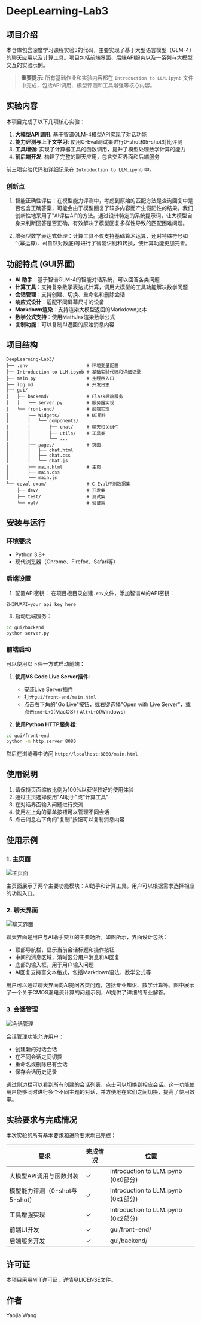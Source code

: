 # DeepLearning-Lab3

## 项目介绍

本仓库包含深度学习课程实验3的代码，主要实现了基于大型语言模型（GLM-4）的聊天应用以及计算工具。项目包括前端界面、后端API服务以及一系列与大模型交互的实验示例。

> **重要提示**: 所有基础作业和实验内容都在 `Introduction to LLM.ipynb` 文件中完成，包括API调用、模型评测和工具增强等核心内容。


## 实验内容

本项目完成了以下几项核心实验：

1. **大模型API调用**: 基于智谱GLM-4模型API实现了对话功能
2. **能力评测与上下文学习**: 使用C-Eval测试集进行0-shot和5-shot对比评测
3. **工具增强**: 实现了计算器工具的函数调用，提升了模型处理数学计算的能力
4. **前后端开发**: 构建了完整的聊天应用，包含交互界面和后端服务

前三项实验代码和详细记录在 `Introduction to LLM.ipynb` 中。

### 创新点

1. 智能正确性评估：在模型能力评测中，考虑到原始的匹配方法是查询回复中是否包含正确答案，可能会由于模型回复了较多内容而产生假阳性的结果。我们创新性地采用了"AI评估AI"的方法。通过设计特定的系统提示词，让大模型自身来判断回答是否正确，有效解决了模型回复多样性导致的匹配困难问题。

2. 增强型数学表达式处理：计算工具不仅支持基础算术运算，还对特殊符号如`^`(幂运算)、`e`(自然对数底)等进行了智能识别和转换，使计算功能更加完善。

## 功能特点 (GUI界面)
- **AI 助手**：基于智谱GLM-4的智能对话系统，可以回答各类问题
- **计算工具**：支持复杂数学表达式计算，调用大模型的工具功能解决数学问题
- **会话管理**：支持创建、切换、重命名和删除会话
- **响应式设计**：适配不同屏幕尺寸的设备
- **Markdown渲染**：支持渲染大模型返回的Markdown文本
- **数学公式支持**：使用MathJax渲染数学公式
- **复制功能**：可以复制AI返回的原始消息内容



## 项目结构

```
DeepLearning-Lab3/
├── .env                      # 环境变量配置
├── Introduction to LLM.ipynb # 基础实验代码和详细记录
├── main.py                   # 主程序入口
├── log.md                    # 开发日志
├── gui/
│   ├── backend/              # Flask后端服务
│   │   └── server.py         # 服务器实现
│   └── front-end/            # 前端实现
│       ├── Widgets/          # UI组件
│       │   └── components/
│       │       ├── chat/     # 聊天相关组件
│       │       ├── utils/    # 工具类
│       │       └── ...
│       ├── pages/            # 页面
│       │   ├── chat.html
│       │   ├── chat.css
│       │   └── chat.js
│       ├── main.html         # 主页
│       ├── main.css
│       └── main.js
└── ceval-exam/               # C-Eval评测数据集
    ├── dev/                  # 开发集
    ├── test/                 # 测试集
    └── val/                  # 验证集
```

## 安装与运行

### 环境要求

- Python 3.8+
- 现代浏览器（Chrome、Firefox、Safari等）

### 后端设置

1. 配置API密钥：
  在项目根目录创建`.env`文件，添加智谱AI的API密钥：
  ```
  ZHIPUAPI=your_api_key_here
  ```

3. 启动后端服务：
  ```bash
  cd gui/backend
  python server.py
  ```

### 前端启动

可以使用以下任一方式启动前端：

1. **使用VS Code Live Server插件**:
   - 安装Live Server插件
   - 打开`gui/front-end/main.html`
   - 点击右下角的"Go Live"按钮，或右键选择"Open with Live Server"，或点击`cmd+L+O`(MacOS) / `Alt+L+O`(Windows)

2. **使用Python HTTP服务器**:
  ```bash
  cd gui/front-end
  python -m http.server 8080
  ```
  然后在浏览器中访问 `http://localhost:8080/main.html`


## 使用说明
1. 请保持页面缩放比例为100%以获得较好的使用体验
2. 通过主页选择使用"AI助手"或"计算工具"
3. 在对话界面输入问题进行交流
4. 使用左上角的菜单按钮可以管理不同会话
5. 点击消息右下角的"复制"按钮可以复制消息内容

## 使用示例

### 1. 主页面

![主页面](figure/initialpage.png)

主页面展示了两个主要功能模块：AI助手和计算工具。用户可以根据需求选择相应的功能入口。

### 2. 聊天界面

![聊天界面](figure/chat.png)

聊天界面是用户与AI助手交互的主要场所。如图所示，界面设计包括：
- 顶部导航栏，显示当前会话标题和操作按钮
- 中间的消息区域，清晰区分用户消息和AI回复
- 底部的输入框，用于用户输入问题
- AI回复支持富文本格式，包括Markdown语法、数学公式等

用户可以通过聊天界面向AI提问各类问题，包括专业知识、数学计算等。图中展示了一个关于CMOS漏电流计算的问题示例，AI提供了详细的专业解答。

### 3. 会话管理

![会话管理](figure/sessionmanager.png)

会话管理功能允许用户：
- 创建新的对话会话
- 在不同会话之间切换
- 重命名或删除已有会话
- 保存会话历史记录

通过侧边栏可以看到所有创建的会话列表，点击可以切换到相应会话。这一功能使用户能够同时进行多个不同主题的对话，并方便地在它们之间切换，提高了使用效率。

## 实验要求与完成情况

本次实验的所有基本要求和进阶要求均已完成：

| 要求 | 完成情况 | 位置 |
| --- | --- | --- |
| 大模型API调用与函数封装 | ✓ | Introduction to LLM.ipynb (0x0部分) |
| 模型能力评测（0-shot与5-shot） | ✓ | Introduction to LLM.ipynb (0x1部分) |
| 工具增强实现 | ✓ | Introduction to LLM.ipynb (0x2部分) |
| 前端UI开发 | ✓ | gui/front-end/ |
| 后端服务开发 | ✓ | gui/backend/ |

## 许可证

本项目采用MIT许可证，详情见LICENSE文件。

## 作者

Yaojia Wang